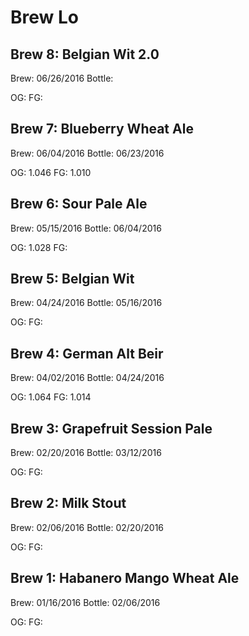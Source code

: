# Brew Lo

## Brew 8: Belgian Wit 2.0

Brew: 06/26/2016
Bottle:

OG:
FG:

## Brew 7: Blueberry Wheat Ale

Brew: 06/04/2016
Bottle: 06/23/2016

OG: 1.046 
FG: 1.010

## Brew 6: Sour Pale Ale

Brew: 05/15/2016
Bottle: 06/04/2016

OG: 1.028
FG: 

## Brew 5: Belgian Wit

Brew: 04/24/2016
Bottle: 05/16/2016

OG:
FG:

## Brew 4: German Alt Beir

Brew: 04/02/2016
Bottle: 04/24/2016

OG: 1.064
FG: 1.014

## Brew 3: Grapefruit Session Pale

Brew: 02/20/2016
Bottle: 03/12/2016

OG:
FG:

## Brew 2: Milk Stout

Brew: 02/06/2016
Bottle: 02/20/2016

OG:
FG:

## Brew 1: Habanero Mango Wheat Ale

Brew: 01/16/2016
Bottle: 02/06/2016

OG:
FG:

